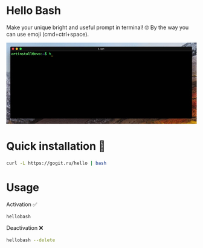 # Hello Bash
Make your unique bright and useful prompt in terminal! 🤓 By the way you can use emoji (cmd+ctrl+space).

![](/assets/hello-bash.gif)

# Quick installation 💾
```sh
curl -L https://gogit.ru/hello | bash
```

# Usage

Activation ✅
```sh
hellobash
```

Deactivation ❌
```sh
hellobash --delete
```

